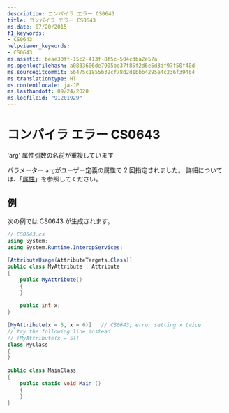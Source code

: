 ```yaml
---
description: コンパイラ エラー CS0643
title: コンパイラ エラー CS0643
ms.date: 07/20/2015
f1_keywords:
- CS0643
helpviewer_keywords:
- CS0643
ms.assetid: beae30ff-15c2-413f-8f5c-504cdba2e57a
ms.openlocfilehash: a0833606de7905be37f85f2d6e5d3df97f50f40d
ms.sourcegitcommit: 5b475c1855b32cf78d2d1bbb4295e4c236f39464
ms.translationtype: HT
ms.contentlocale: ja-JP
ms.lasthandoff: 09/24/2020
ms.locfileid: "91201929"
---
```

# <a name="compiler-error-cs0643"></a>コンパイラ エラー CS0643

'arg' 属性引数の名前が重複しています  
  
 パラメーター `arg`がユーザー定義の属性で 2 回指定されました。 詳細については、「[属性](../programming-guide/concepts/attributes/index.md)」を参照してください。  
  
## <a name="example"></a>例  

 次の例では CS0643 が生成されます。  
  
```csharp  
// CS0643.cs  
using System;  
using System.Runtime.InteropServices;  
  
[AttributeUsage(AttributeTargets.Class)]  
public class MyAttribute : Attribute  
{  
    public MyAttribute()  
    {  
    }  
  
    public int x;  
}  
  
[MyAttribute(x = 5, x = 6)]   // CS0643, error setting x twice  
// try the following line instead  
// [MyAttribute(x = 5)]  
class MyClass  
{  
}  
  
public class MainClass  
{  
    public static void Main ()  
    {  
    }  
}  
```
